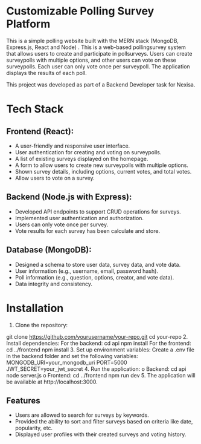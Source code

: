 # Customizable Polling Survey Platform

This is a simple polling website built with the MERN stack (MongoDB, Express.js, React and Node) . This is a web-based pollingsurvey system that allows users to create and participate in pollsurveys. Users can create surveypolls with multiple options, and other users can vote on these surveypolls. Each user can only vote once per surveypoll. The application displays the results of each poll.

This project was developed as part of a Backend Developer task for Nexisa.

# Tech Stack
## Frontend (React):

- A user-friendly and responsive user interface.
- User authentication for creating and voting on surveypolls.
- A list of existing surveys displayed on the homepage.
- A form to allow users to create new surveypolls with multiple options.
- Shown survey details, including options, current votes, and total votes.
- Allow users to vote on a survey.

## Backend (Node.js with Express):

- Developed API endpoints to support CRUD operations for surveys.
- Implemented user authentication and authorization.
- Users can only vote once per survey.
- Vote results for each survey has been calculate and store.

## Database (MongoDB):

- Designed a schema to store user data, survey data, and vote data.
- User information (e.g., username, email, password hash).
- Poll information (e.g., question, options, creator, and vote data).
- Data integrity and consistency.

# Installation
1.	Clone the repository:

git clone https://github.com/yourusername/your-repo.git
cd your-repo
2.	Install dependencies:
For the backend:
cd api
npm install
For the frontend:
cd ../frontend
npm install
3.	Set up environment variables:
Create a .env file in the backend folder and set the following variables:
MONGODB_URI=your_mongodb_uri
PORT=5000
JWT_SECRET=your_jwt_secret
4.	Run the application:
o	Backend:
cd api
node server.js
o	Frontend:
cd ../frontend
npm run dev
5.	The application will be available at http://localhost:3000.


## Features

- Users are allowed to search for surveys by keywords.
- Provided the ability to sort and filter surveys based on criteria like date, popularity, etc.
- Displayed user profiles with their created surveys and voting history.
